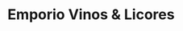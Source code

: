 ---
title: "Emporio Vinos & Licores"
url: /la-reina/emporio-vinos-und-licores/
shop: Spirituosen
---